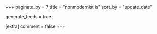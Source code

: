 +++
paginate_by = 7
title = "nonmodernist is"
sort_by = "update_date"

generate_feeds = true

[extra]
comment = false
+++